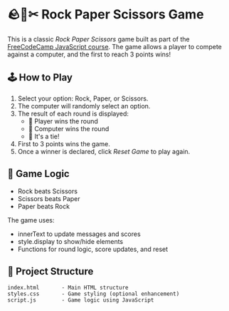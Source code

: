 # 🪨📄✂ Rock Paper Scissors Game

This is a classic *Rock Paper Scissors* game built as part of the [FreeCodeCamp JavaScript course](https://www.freecodecamp.org/). The game allows a player to compete against a computer, and the first to reach 3 points wins!

## 🕹 How to Play

1. Select your option: Rock, Paper, or Scissors.
2. The computer will randomly select an option.
3. The result of each round is displayed:
   - 🎉 Player wins the round
   - 🤖 Computer wins the round
   - 🤝 It's a tie!
4. First to 3 points wins the game.
5. Once a winner is declared, click *Reset Game* to play again.

## 🧠 Game Logic

- Rock beats Scissors
- Scissors beats Paper
- Paper beats Rock

The game uses:
- innerText to update messages and scores
- style.display to show/hide elements
- Functions for round logic, score updates, and reset

## 📁 Project Structure

```plaintext
index.html       - Main HTML structure
styles.css       - Game styling (optional enhancement)
script.js        - Game logic using JavaScript
